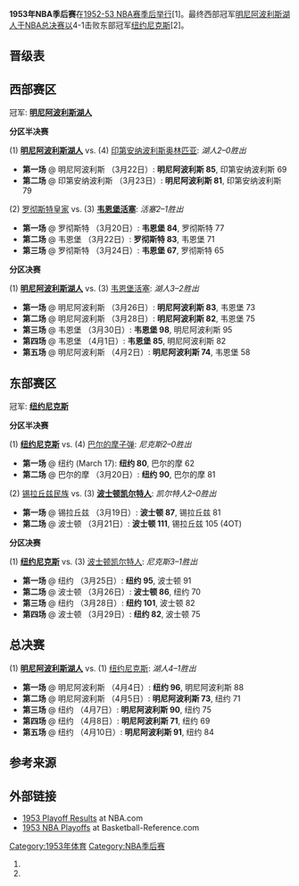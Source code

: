 **1953年NBA季后赛**在[1952-53 NBA赛季后举行](https://zh.wikipedia.org/wiki/1952-53_NBA赛季 "wikilink")\[1\]。最终西部冠军[明尼阿波利斯湖人于NBA总决赛以](https://zh.wikipedia.org/wiki/明尼阿波利斯湖人 "wikilink")4-1击败东部冠军[纽约尼克斯](https://zh.wikipedia.org/wiki/纽约尼克斯 "wikilink")\[2\]。

## 晋级表

## 西部赛区

冠军: **[明尼阿波利斯湖人](https://zh.wikipedia.org/wiki/明尼阿波利斯湖人 "wikilink")**

**分区半决赛**

(1) **[明尼阿波利斯湖人](https://zh.wikipedia.org/wiki/明尼阿波利斯湖人 "wikilink")** vs. (4) [印第安纳波利斯奥林匹亚](https://zh.wikipedia.org/wiki/印第安纳波利斯奥林匹亚 "wikilink"): *湖人2–0胜出*

  - **第一场** @ 明尼阿波利斯 （3月22日）: **明尼阿波利斯 85**, 印第安纳波利斯 69
  - **第二场** @ 印第安纳波利斯 （3月23日）: **明尼阿波利斯 81**, 印第安纳波利斯 79

(2) [罗彻斯特皇家](https://zh.wikipedia.org/wiki/罗彻斯特皇家 "wikilink") vs. (3) **[韦恩堡活塞](https://zh.wikipedia.org/wiki/韦恩堡活塞 "wikilink")**: *活塞2–1胜出*

  - **第一场** @ 罗彻斯特 （3月20日）: **韦恩堡 84**, 罗彻斯特 77
  - **第二场** @ 韦恩堡 （3月22日）: **罗彻斯特 83**, 韦恩堡 71
  - **第三场** @ 罗彻斯特 （3月24日）: **韦恩堡 67**, 罗彻斯特 65

**分区决赛**

(1) **[明尼阿波利斯湖人](https://zh.wikipedia.org/wiki/明尼阿波利斯湖人 "wikilink")** vs. (3) [韦恩堡活塞](https://zh.wikipedia.org/wiki/韦恩堡活塞 "wikilink"): *湖人3–2胜出*

  - **第一场** @ 明尼阿波利斯 （3月26日）: **明尼阿波利斯 83**, 韦恩堡 73
  - **第二场** @ 明尼阿波利斯 （3月28日）: **明尼阿波利斯 82**, 韦恩堡 75
  - **第三场** @ 韦恩堡 （3月30日）: **韦恩堡 98**, 明尼阿波利斯 95
  - **第四场** @ 韦恩堡 （4月1日）: **韦恩堡 85**, 明尼阿波利斯 82
  - **第五场** @ 明尼阿波利斯 （4月2日）: **明尼阿波利斯 74**, 韦恩堡 58

## 东部赛区

冠军: **[纽约尼克斯](https://zh.wikipedia.org/wiki/纽约尼克斯 "wikilink")**

**分区半决赛**

(1) **[纽约尼克斯](https://zh.wikipedia.org/wiki/纽约尼克斯 "wikilink")** vs. (4) [巴尔的摩子弹](https://zh.wikipedia.org/wiki/巴尔的摩子弹_\(1944年–1954年\) "wikilink"): *尼克斯2–0胜出*

  - **第一场** @ 纽约 (March 17): **纽约 80**, 巴尔的摩 62
  - **第二场** @ 巴尔的摩 （3月20日）: **纽约 90**, 巴尔的摩 81

(2) [锡拉丘兹民族](https://zh.wikipedia.org/wiki/锡拉丘兹民族 "wikilink") vs. (3) **[波士顿凯尔特人](../Page/波士顿凯尔特人.md "wikilink")**: *凯尔特人2–0胜出*

  - **第一场** @ 锡拉丘兹 （3月19日）: **波士顿 87**, 锡拉丘兹 81
  - **第二场** @ 波士顿 （3月21日）: **波士顿 111**, 锡拉丘兹 105 (4OT)

**分区决赛**

(1) **[纽约尼克斯](https://zh.wikipedia.org/wiki/纽约尼克斯 "wikilink")** vs. (3) [波士顿凯尔特人](../Page/波士顿凯尔特人.md "wikilink"): *尼克斯3–1胜出*

  - **第一场** @ 纽约 （3月25日）: **纽约 95**, 波士顿 91
  - **第二场** @ 波士顿 （3月26日）: **波士顿 86**, 纽约 70
  - **第三场** @ 纽约 （3月28日）: **纽约 101**, 波士顿 82
  - **第四场** @ 波士顿 （3月29日）: **纽约 82**, 波士顿 75

## 总决赛

(1) **[明尼阿波利斯湖人](https://zh.wikipedia.org/wiki/明尼阿波利斯湖人 "wikilink")** vs. (1) [纽约尼克斯](https://zh.wikipedia.org/wiki/纽约尼克斯 "wikilink"): *湖人4–1胜出*

  - **第一场** @ 明尼阿波利斯 （4月4日）: **纽约 96**, 明尼阿波利斯 88
  - **第二场** @ 明尼阿波利斯 （4月5日）: **明尼阿波利斯 73**, 纽约 71
  - **第三场** @ 纽约 （4月7日）: **明尼阿波利斯 90**, 纽约 75
  - **第四场** @ 纽约 （4月8日）: **明尼阿波利斯 71**, 纽约 69
  - **第五场** @ 纽约 （4月10日）: **明尼阿波利斯 91**, 纽约 84

## 参考来源

## 外部链接

  - [1953 Playoff Results](http://www.nba.com/history/playoffs/19521953.html) at NBA.com
  - [1953 NBA Playoffs](https://www.basketball-reference.com/playoffs/NBA_1953.html) at Basketball-Reference.com

[Category:1953年体育](https://zh.wikipedia.org/wiki/Category:1953年体育 "wikilink") [Category:NBA季后赛](https://zh.wikipedia.org/wiki/Category:NBA季后赛 "wikilink")

1.

2.